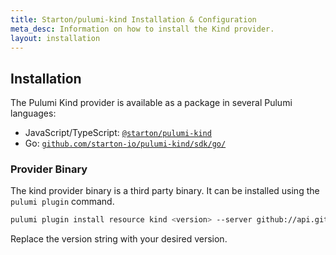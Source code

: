 ```yaml
---
title: Starton/pulumi-kind Installation & Configuration
meta_desc: Information on how to install the Kind provider.
layout: installation
---
```


## Installation

The Pulumi Kind provider is available as a package in several Pulumi languages:

* JavaScript/TypeScript: [`@starton/pulumi-kind`](https://www.npmjs.com/package/@starton/pulumi-kind)
* Go: [`github.com/starton-io/pulumi-kind/sdk/go/`](https://pkg.go.dev/github.com/starton-io/pulumi-kind/sdk)

### Provider Binary

The kind provider binary is a third party binary. It can be installed using the `pulumi plugin` command.

```bash
pulumi plugin install resource kind <version> --server github://api.github.com/starton-io
```

Replace the version string with your desired version.
